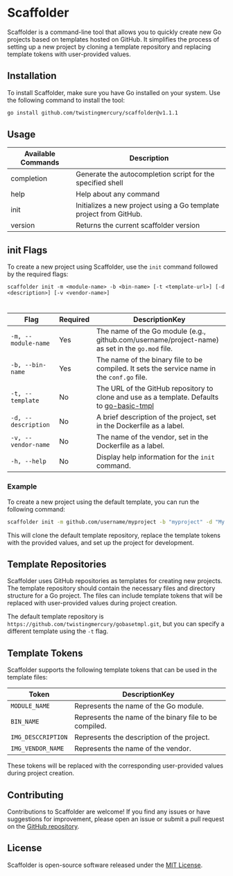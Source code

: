 # Scaffolder

Scaffolder is a command-line tool that allows you to quickly create new Go projects based on templates hosted on GitHub. It simplifies the process of setting up a new project by cloning a template repository and replacing template tokens with user-provided values.

## Installation

To install Scaffolder, make sure you have Go installed on your system. Use the following command to install the tool:

```bash
go install github.com/twistingmercury/scaffolder@v1.1.1
```

## Usage

| Available Commands | Description                                                         |
|--------------------|---------------------------------------------------------------------|
| completion         | Generate the autocompletion script for the specified shell          |
| help               | Help about any command                                              |
| init               | Initializes a new project using a Go template project from GitHub.  |
| version            | Returns the current scaffolder version                              |


## init Flags

To create a new project using Scaffolder, use the `init` command followed by the required flags:
```
scaffolder init -m <module-name> -b <bin-name> [-t <template-url>] [-d <description>] [-v <vendor-name>]
```

#

| Flag                | Required | DescriptionKey                                                                                                                                 |
|---------------------|----------|------------------------------------------------------------------------------------------------------------------------------------------------|
| `-m, --module-name` | Yes      | The name of the Go module (e.g., github.com/username/project-name) as set in the `go.mod` file.                                                |
| `-b, --bin-name`    | Yes      | The name of the binary file to be compiled. It sets the service name in the `conf.go` file.                                                    |
| `-t, --template`    | No       | The URL of the GitHub repository to clone and use as a template. Defaults to [go-basic-tmpl](https://github.com/twistingmercury/go-basic-tmpl) |
| `-d, --description` | No       | A brief description of the project, set in the Dockerfile as a label.                                                                          |
| `-v, --vendor-name` | No       | The name of the vendor, set in the Dockerfile as a label.                                                                                      |
| `-h, --help`        | No       | Display help information for the `init` command.                                                                                               |

### Example

To create a new project using the default template, you can run the following command:

```bash
scaffolder init -m github.com/username/myproject -b "myproject" -d "My awesome project" -v "John Doe"
```

This will clone the default template repository, replace the template tokens with the provided values, and set up the project for development.

## Template Repositories

Scaffolder uses GitHub repositories as templates for creating new projects. The template repository should contain the necessary files and directory structure for a Go project. The files can include template tokens that will be replaced with user-provided values during project creation.

The default template repository is `https://github.com/twistingmercury/gobasetmpl.git`, but you can specify a different template using the `-t` flag.

## Template Tokens

Scaffolder supports the following template tokens that can be used in the template files:

| Token              | DescriptionKey                                         |
|--------------------|--------------------------------------------------------|
| `MODULE_NAME`      | Represents the name of the Go module.                  |
| `BIN_NAME`         | Represents the name of the binary file to be compiled. |
| `IMG_DESCCRIPTION` | Represents the description of the project.             |
| `IMG_VENDOR_NAME`  | Represents the name of the vendor.                     |

These tokens will be replaced with the corresponding user-provided values during project creation.

## Contributing

Contributions to Scaffolder are welcome! If you find any issues or have suggestions for improvement, please open an issue or submit a pull request on the [GitHub repository](https://github.com/twistingmercury/scaffolder).

## License

Scaffolder is open-source software released under the [MIT License](./LICENSE).

